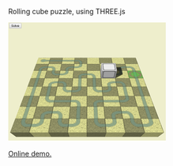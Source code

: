 Rolling cube puzzle, using THREE.js

![](img/screen.png)

[Online demo.](http://www.ruslans.com/kuborulo/)